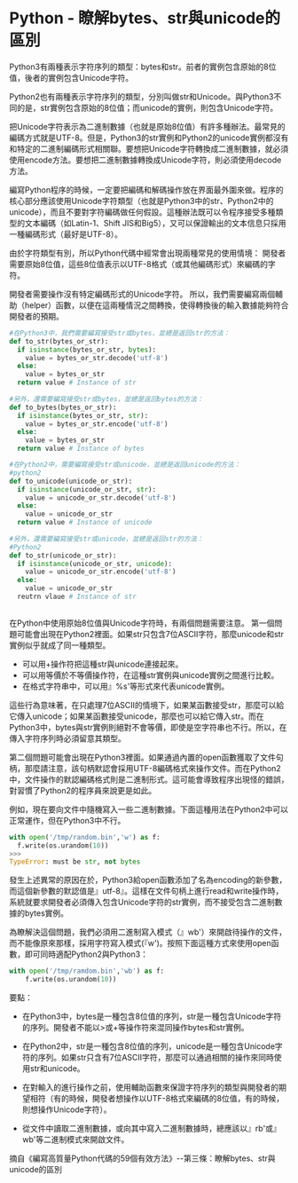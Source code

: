 # Python - 瞭解bytes、str與unicode的區別


 Python3有兩種表示字符序列的類型：bytes和str。前者的實例包含原始的8位值，後者的實例包含Unicode字符。
 
Python2也有兩種表示字符序列的類型，分別叫做str和Unicode。與Python3不同的是，str實例包含原始的8位值；而unicode的實例，則包含Unicode字符。


把Unicode字符表示為二進制數據（也就是原始8位值）有許多種辦法。最常見的編碼方式就是UTF-8。但是，Python3的str實例和Python2的unicode實例都沒有和特定的二進制編碼形式相關聯。要想把Unicode字符轉換成二進制數據，就必須使用encode方法。要想把二進制數據轉換成Unicode字符，則必須使用decode方法。

編寫Python程序的時候，一定要把編碼和解碼操作放在界面最外圍來做。程序的核心部分應該使用Unicode字符類型（也就是Python3中的str、Python2中的unicode），而且不要對字符編碼做任何假設。這種辦法既可以令程序接受多種類型的文本編碼（如Latin-1、Shift JIS和Big5），又可以保證輸出的文本信息只採用一種編碼形式（最好是UTF-8）。

由於字符類型有別，所以Python代碼中經常會出現兩種常見的使用情境：
開發者需要原始8位值，這些8位值表示以UTF-8格式（或其他編碼形式）來編碼的字符。

開發者需要操作沒有特定編碼形式的Unicode字符。
所以，我們需要編寫兩個輔助（helper）函數，以便在這兩種情況之間轉換，使得轉換後的輸入數據能夠符合開發者的預期。


```py
#在Python3中，我們需要編寫接受str或bytes，並總是返回str的方法：
def to_str(bytes_or_str):
  if isinstance(bytes_or_str, bytes):
    value = bytes_or_str.decode('utf-8')
  else:
    value = bytes_or_str
  return value # Instance of str
   
#另外，還需要編寫接受str或bytes，並總是返回bytes的方法：
def to_bytes(bytes_or_str):
  if isinstance(bytes_or_str, str):
    value = bytes_or_str.encode('utf-8')
  else:
    value = bytes_or_str
  return value # Instance of bytes

#在Python2中，需要編寫接受str或unicode，並總是返回unicode的方法：
#python2
def to_unicode(unicode_or_str):
  if isinstance(unicode_or_str, str):
    value = unicode_or_str.decode('utf-8')
  else:
    value = unicode_or_str
  return value # Instance of unicode
   
#另外，還需要編寫接受str或unicode，並總是返回str的方法：
#Python2
def to_str(unicode_or_str):
  if isinstance(unicode_or_str, unicode):
    value = unicode_or_str.encode('utf-8')
  else:
    value = unicode_or_str
  reutrn vlaue # Instance of str
  
```



在Python中使用原始8位值與Unicode字符時，有兩個問題需要注意。
第一個問題可能會出現在Python2裡面。如果str只包含7位ASCII字符，那麼unicode和str實例似乎就成了同一種類型。

* 可以用+操作符把這種str與unicode連接起來。
* 可以用等價於不等價操作符，在這種str實例與unicode實例之間進行比較。
* 在格式字符串中，可以用』%s'等形式來代表unicode實例。
 
這些行為意味著，在只處理7位ASCII的情境下，如果某函數接受str，那麼可以給它傳入unicode；如果某函數接受unicode，那麼也可以給它傳入str。而在Python3中，bytes與str實例則絕對不會等價，即使是空字符串也不行。所以，在傳入字符序列時必須留意其類型。

第二個問題可能會出現在Python3裡面。如果通過內置的open函數獲取了文件句柄，那麼請注意，該句柄默認會採用UTF-8編碼格式來操作文件。而在Python2中，文件操作的默認編碼格式則是二進制形式。這可能會導致程序出現怪的錯誤，對習慣了Python2的程序員來說更是如此。

例如，現在要向文件中隨機寫入一些二進制數據。下面這種用法在Python2中可以正常運作，但在Python3中不行。

```py
with open('/tmp/random.bin','w') as f:
  f.write(os.urandom(10))
>>>
TypeError: must be str, not bytes
``` 


發生上述異常的原因在於，Python3給open函數添加了名為encoding的新參數，而這個新參數的默認值是』utf-8』。這樣在文件句柄上進行read和write操作時，系統就要求開發者必須傳入包含Unicode字符的str實例，而不接受包含二進制數據的bytes實例。



為瞭解決這個問題，我們必須用二進制寫入模式（』wb'）來開啟待操作的文件，而不能像原來那樣，採用字符寫入模式(『w')。按照下面這種方式來使用open函數，即可同時適配Python2與Python3：


```py
with open('/tmp/ramdom.bin','wb') as f:
    f.write(os.urandom(10))
```


要點：
- 在Python3中，bytes是一種包含8位值的序列，str是一種包含Unicode字符的序列。開發者不能以>或+等操作符來混同操作bytes和str實例。

- 在Python2中，str是一種包含8位值的序列，unicode是一種包含Unicode字符的序列。如果str只含有7位ASCII字符，那麼可以通過相關的操作來同時使用str和unicode。

- 在對輸入的進行操作之前，使用輔助函數來保證字符序列的類型與開發者的期望相符（有的時候，開發者想操作以UTF-8格式來編碼的8位值，有的時候，則想操作Unicode字符）。

- 從文件中讀取二進制數據，或向其中寫入二進制數據時，總應該以』rb'或』wb'等二進制模式來開啟文件。

摘自《編寫高質量Python代碼的59個有效方法》--第三條：瞭解bytes、str與unicode的區別